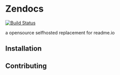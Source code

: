 # Zendocs
[![Build Status](https://travis-ci.org/idevelopment/zendocs.svg?branch=master)](https://travis-ci.org/idevelopment/zendocs)

a opensource selfhosted replacement for readme.io

## Installation


## Contributing

